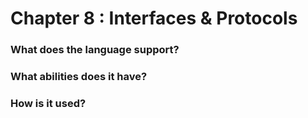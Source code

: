 # Chapter 8 : Interfaces & Protocols

### What does the language support?

### What abilities does it have?

### How is it used?
